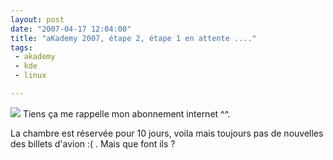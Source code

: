 ```yaml
---
layout: post
date: "2007-04-17 12:04:00"
title: "aKademy 2007, étape 2, étape 1 en attente ...."
tags:
 - akademy
 - kde
 - linux

---
```


![](/images/60px-KDE_logo.svg.png) Tiens ça me rappelle mon abonnement internet ^^.  

La chambre est réservée pour 10 jours, voila mais toujours pas de nouvelles des billets d'avion :( . Mais que font ils ?
